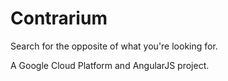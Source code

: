 # Contrarium
Search for the opposite of what you're looking for.

A Google Cloud Platform and AngularJS project.
